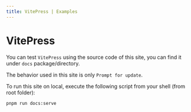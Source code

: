 ```yaml
---
title: VitePress | Examples
---
```


# VitePress

You can test `VitePress` using the source code of this site, you can find it under `docs` package/directory.

The behavior used in this site is only `Prompt for update`.

To run this site on local, execute the following script from your shell (from root folder):
```shell
pnpm run docs:serve
```
